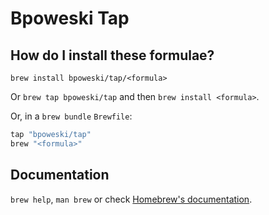 # Bpoweski Tap

## How do I install these formulae?

`brew install bpoweski/tap/<formula>`

Or `brew tap bpoweski/tap` and then `brew install <formula>`.

Or, in a `brew bundle` `Brewfile`:

```ruby
tap "bpoweski/tap"
brew "<formula>"
```

## Documentation

`brew help`, `man brew` or check [Homebrew's documentation](https://docs.brew.sh).
